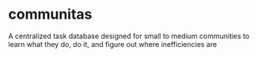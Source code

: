 # communitas
A centralized task database designed for small to medium communities to learn what they do, do it, and figure out where inefficiencies are
